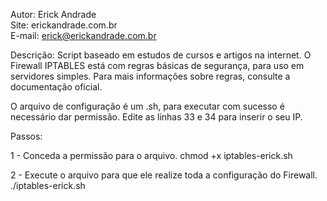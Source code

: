 Autor: Erick Andrade  
Site: erickandrade.com.br  
E-mail: erick@erickandrade.com.br  

Descrição: Script baseado em estudos de cursos e artigos na internet. O Firewall IPTABLES está com regras básicas de segurança, para uso em servidores simples. Para mais informações sobre regras, consulte a documentação oficial.

O arquivo de configuração é um .sh, para executar com sucesso é necessário dar permissão. Edite as linhas 33 e 34 para inserir o seu IP.

Passos:

1 - Conceda a permissão para o arquivo.
chmod +x iptables-erick.sh

2 - Execute o arquivo para que ele realize toda a configuração do Firewall.
./iptables-erick.sh

